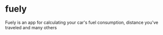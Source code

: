 # fuely
Fuely is an app for calculating your car's fuel consumption, distance you've traveled and many others
